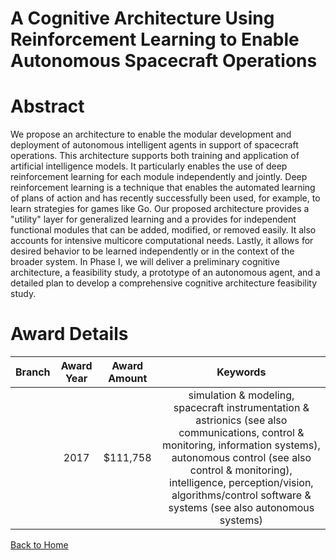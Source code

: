 
A Cognitive Architecture Using Reinforcement Learning to Enable Autonomous Spacecraft Operations
================================================================================================

# Abstract


We propose an architecture to enable the modular development and deployment of autonomous intelligent agents in support of spacecraft operations. This architecture supports both training and application of artificial intelligence models. It particularly enables the use of deep reinforcement learning for each module independently and jointly. Deep reinforcement learning is a technique that enables the automated learning of plans of action and has recently successfully been used, for example, to learn strategies for games like Go. Our proposed architecture provides a "utility" layer for generalized learning and a provides for independent functional modules that can be added, modified, or removed easily. It also accounts for intensive multicore computational needs. Lastly, it allows for desired behavior to be learned independently or in the context of the broader system. In Phase I, we will deliver a preliminary cognitive architecture, a feasibility study, a prototype of an autonomous agent, and a detailed plan to develop a comprehensive cognitive architecture feasibility study.  

# Award Details

|Branch|Award Year|Award Amount|Keywords|
| :---: | :---: | :---: | :---: |
||2017|$111,758|simulation & modeling, spacecraft instrumentation & astrionics (see also communications, control & monitoring, information systems), autonomous control (see also control & monitoring), intelligence, perception/vision, algorithms/control software & systems (see also autonomous systems)|
  
  


[Back to Home](https://github.com/chrischow/dod_sbir_awards#374)